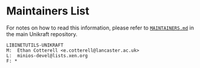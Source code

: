 # Maintainers List

For notes on how to read this information, please refer to [`MAINTAINERS.md`](https://github.com/unikraft/unikraft/tree/staging/MAINTAINERS.md) in
the main Unikraft repository.

	LIBINETUTILS-UNIKRAFT
	M:	Ethan Cotterell <e.cotterell@lancaster.ac.uk>
	L:	minios-devel@lists.xen.org
	F: *
